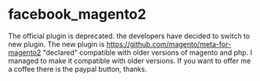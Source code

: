 # facebook_magento2
The official plugin is deprecated. the developers have decided to switch to new plugin. The new plugin is https://github.com/magento/meta-for-magento2 "declared" compatible with older versions of magento and php. I managed to make it compatible with older versions. If you want to offer me a coffee there is the paypal button, thanks.
